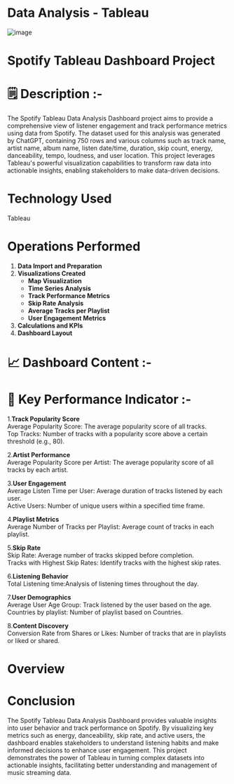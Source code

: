 # Data Analysis - Tableau
![image](https://github.com/Yuvashree2505/Data_Analysis-SQL_and_Tableau/assets/110049403/79612dd9-2c93-42d2-b175-83d3f7d39768)
# Spotify Tableau Dashboard Project
# 🗒 Description :-
The Spotify Tableau Data Analysis Dashboard project aims to provide a comprehensive view of listener engagement and track performance metrics using data from Spotify. The dataset used for this analysis was generated by ChatGPT, containing 750 rows and various columns such as track name, artist name, album name, listen date/time, duration, skip count, energy, danceability, tempo, loudness, and user location. This project leverages Tableau's powerful visualization capabilities to transform raw data into actionable insights, enabling stakeholders to make data-driven decisions.

# Technology Used  
Tableau

# Operations Performed

1. **Data Import and Preparation**
2. **Visualizations Created**
   - **Map Visualization**
   - **Time Series Analysis**
   - **Track Performance Metrics**
   - **Skip Rate Analysis**
   - **Average Tracks per Playlist**
   - **User Engagement Metrics**
4. **Calculations and KPIs**
5. **Dashboard Layout**

# 📈 Dashboard Content :-
# 🔑 Key Performance Indicator :-
1.**Track Popularity Score**             
Average Popularity Score: The average popularity score of all tracks.          
Top Tracks: Number of tracks with a popularity score above a certain threshold (e.g., 80).

2.**Artist Performance**                 
Average Popularity Score per Artist: The average popularity score of all tracks by each artist.

3.**User Engagement**                    
Average Listen Time per User: Average duration of tracks listened by each user.                                    
Active Users: Number of unique users within a specified time frame.

4.**Playlist Metrics**                   
Average Number of Tracks per Playlist: Average count of tracks in each playlist.

5.**Skip Rate**                          
Skip Rate: Average number of tracks skipped before completion.               
Tracks with Highest Skip Rates: Identify tracks with the highest skip rates.

6.**Listening Behavior**                 
Total Listening time:Analysis of listening times throughout the day.

7.**User Demographics**                  
Average User Age Group: Track listened by the user based on the age.            
Countries by playlist: Number of playlist based on Countries. 

8.**Content Discovery**                  
Conversion Rate from Shares or Likes: Number of tracks that are in playlists or liked or shared.

# Overview

# Conclusion

The Spotify Tableau Data Analysis Dashboard provides valuable insights into user behavior and track performance on Spotify. By visualizing key metrics such as energy, danceability, skip rate, and active users, the dashboard enables stakeholders to understand listening habits and make informed decisions to enhance user engagement. This project demonstrates the power of Tableau in turning complex datasets into actionable insights, facilitating better understanding and management of music streaming data.

